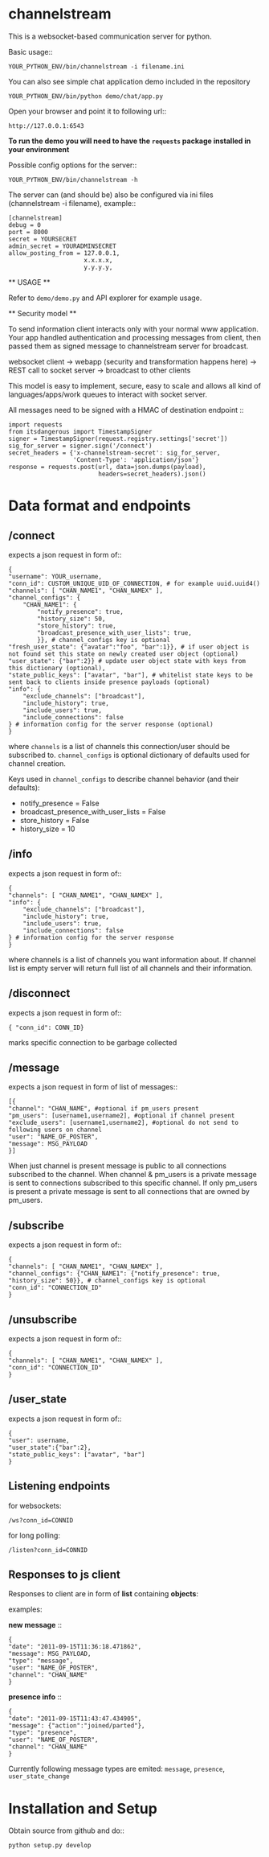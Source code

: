 channelstream
=============

This is a websocket-based communication server for python.

Basic usage::

    YOUR_PYTHON_ENV/bin/channelstream -i filename.ini


You can also see simple chat application demo included in the repository

    YOUR_PYTHON_ENV/bin/python demo/chat/app.py

Open your browser and point it to following url::

    http://127.0.0.1:6543

**To run the demo you will need to have the `requests` package installed in your environment**

Possible config options for the server::

    YOUR_PYTHON_ENV/bin/channelstream -h


The server can (and should be) also be configured via ini files (channelstream -i filename), example::

    [channelstream]
    debug = 0
    port = 8000
    secret = YOURSECRET
    admin_secret = YOURADMINSECRET
    allow_posting_from = 127.0.0.1,
                         x.x.x.x,
                         y.y.y.y,



** USAGE **

Refer to `demo/demo.py` and API explorer for example usage.

** Security model **

To send information client interacts only with your normal www application.
Your app handled authentication and processing messages from client, then passed
them as signed message to channelstream server for broadcast.

websocket client -> webapp (security and transformation happens here) -> REST call to socket server -> broadcast to other clients

This model is easy to implement, secure, easy to scale and allows all kind of
languages/apps/work queues to interact with socket server.

All messages need to be signed with a HMAC of destination endpoint ::

    import requests
    from itsdangerous import TimestampSigner
    signer = TimestampSigner(request.registry.settings['secret'])
    sig_for_server = signer.sign('/connect')
    secret_headers = {'x-channelstream-secret': sig_for_server,
                      'Content-Type': 'application/json'}
    response = requests.post(url, data=json.dumps(payload),
                             headers=secret_headers).json()



Data format and endpoints
=========================

/connect
--------------------------

expects a json request in form of::

    {
    "username": YOUR_username,
    "conn_id": CUSTOM_UNIQUE_UID_OF_CONNECTION, # for example uuid.uuid4()
    "channels": [ "CHAN_NAME1", "CHAN_NAMEX" ],
    "channel_configs": {
        "CHAN_NAME1": {
            "notify_presence": true, 
            "history_size": 50,
            "store_history": true,
            "broadcast_presence_with_user_lists": true,
            }}, # channel_configs key is optional
    "fresh_user_state": {"avatar":"foo", "bar":1}}, # if user object is not found set this state on newly created user object (optional)
    "user_state": {"bar":2}} # update user object state with keys from this dictionary (optional),
    "state_public_keys": ["avatar", "bar"], # whitelist state keys to be sent back to clients inside presence payloads (optional)
    "info": {
        "exclude_channels": ["broadcast"],
        "include_history": true,
        "include_users": true,
        "include_connections": false
    } # information config for the server response (optional)
    }
   
where `channels` is a list of channels this connection/user should be subscribed to.
`channel_configs` is optional dictionary of defaults used for channel creation.

Keys used in `channel_configs` to describe channel behavior (and their defaults):

* notify_presence = False
* broadcast_presence_with_user_lists = False
* store_history = False
* history_size = 10


/info
--------------------------

expects a json request in form of::

    { 
    "channels": [ "CHAN_NAME1", "CHAN_NAMEX" ],
    "info": {
        "exclude_channels": ["broadcast"],
        "include_history": true,
        "include_users": true,
        "include_connections": false
    } # information config for the server response
    }
   
where channels is a list of channels you want information about.
If channel list is empty server will return full list of all channels and their
information.


/disconnect
--------------------------

expects a json request in form of::

    { "conn_id": CONN_ID}

marks specific connection to be garbage collected


/message
--------------------------

expects a json request in form of list of messages::

    [{
    "channel": "CHAN_NAME", #optional if pm_users present
    "pm_users": [username1,username2], #optional if channel present
    "exclude_users": [username1,username2], #optional do not send to following users on channel
    "user": "NAME_OF_POSTER",
    "message": MSG_PAYLOAD
    }]

When just channel is present message is public to all connections subscribed 
to the channel. When channel & pm_users is a private message is sent 
to connections subscribed to this specific channel. 
If only pm_users is present a private message is sent to all connections that are
owned by pm_users.  


/subscribe
----------------------------

expects a json request in form of::

    {
    "channels": [ "CHAN_NAME1", "CHAN_NAMEX" ],
    "channel_configs": {"CHAN_NAME1": {"notify_presence": true, "history_size": 50}}, # channel_configs key is optional
    "conn_id": "CONNECTION_ID"
    }

/unsubscribe
----------------------------

expects a json request in form of::

    {
    "channels": [ "CHAN_NAME1", "CHAN_NAMEX" ],
    "conn_id": "CONNECTION_ID"
    }


/user_state
----------------------------

expects a json request in form of::

    {
    "user": username,
    "user_state":{"bar":2},
    "state_public_keys": ["avatar", "bar"]
    }

Listening endpoints
-------------------

for websockets:

    /ws?conn_id=CONNID

for long polling:

    /listen?conn_id=CONNID


Responses to js client
----------------------

Responses to client are in form of **list** containing **objects**:

examples:

**new message** ::

    {
    "date": "2011-09-15T11:36:18.471862",
    "message": MSG_PAYLOAD,
    "type": "message",
    "user": "NAME_OF_POSTER",
    "channel": "CHAN_NAME"
    }

**presence info** ::

    {
    "date": "2011-09-15T11:43:47.434905",
    "message": {"action":"joined/parted"},
    "type": "presence",
    "user": "NAME_OF_POSTER",
    "channel": "CHAN_NAME"
    }

Currently following message types are emited: `message`, `presence`, `user_state_change`

Installation and Setup
======================

Obtain source from github and do::

    python setup.py develop
